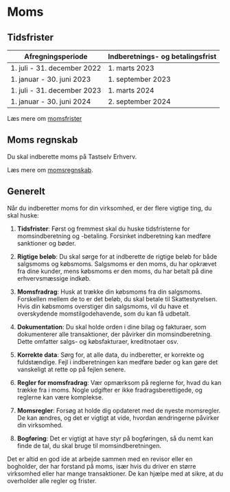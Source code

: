 # Moms

## Tidsfrister

|Afregningsperiode|Indberetnings- og betalingsfrist|
|-|-|
|1. juli - 31. december 2022|1. marts 2023|
|1. januar - 30. juni 2023|1. september 2023|
|1. juli - 31. december 2023|1. marts 2024|
|1. januar - 30. juni 2024|2. september 2024|

Læs mere om [momsfrister](https://skat.dk/data.aspx?oid=2234572)

## Moms regnskab 

Du skal indberette moms på Tastselv Erhverv.

Læs mere om [momsregnskab](https://skat.dk/data.aspx?oid=2234574).

## Generelt

Når du indberetter moms for din virksomhed, er der flere vigtige ting, du skal huske:

1. **Tidsfrister**: Først og fremmest skal du huske tidsfristerne for momsindberetning og -betaling. Forsinket indberetning kan medføre sanktioner og bøder.

2. **Rigtige beløb**: Du skal sørge for at indberette de rigtige beløb for både salgsmoms og købsmoms. Salgsmoms er den moms, du har opkrævet fra dine kunder, mens købsmoms er den moms, du har betalt på dine erhvervsmæssige indkøb.

3. **Momsfradrag**: Husk at trække din købsmoms fra din salgsmoms. Forskellen mellem de to er det beløb, du skal betale til Skattestyrelsen. Hvis din købsmoms overstiger din salgsmoms, vil du have et overskydende momstilgodehavende, som du kan få udbetalt.

4. **Dokumentation**: Du skal holde orden i dine bilag og fakturaer, som dokumenterer alle transaktioner, der påvirker din momsindberetning. Dette omfatter salgs- og købsfakturaer, kreditnotaer osv. 

5. **Korrekte data**: Sørg for, at alle data, du indberetter, er korrekte og fuldstændige. Fejl i indberetningen kan medføre bøder og kan gøre det vanskeligt at rette op på fejlen senere.

6. **Regler for momsfradrag**: Vær opmærksom på reglerne for, hvad du kan trække fra i moms. Nogle udgifter er ikke fradragsberettigede, og reglerne kan være komplekse.

7. **Momsregler**: Forsøg at holde dig opdateret med de nyeste momsregler. De kan ændres, og det er vigtigt at vide, hvordan ændringerne påvirker din virksomhed.

8. **Bogføring**: Det er vigtigt at have styr på bogføringen, så du nemt kan finde de tal, du skal bruge til momsindberetningen.

Det er altid en god ide at arbejde sammen med en revisor eller en bogholder, der har forstand på moms, især hvis du driver en større virksomhed eller har mange transaktioner. De kan hjælpe med at sikre, at du overholder alle regler og frister.

